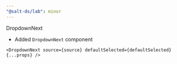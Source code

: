 ```yaml
---
"@salt-ds/lab": minor
---
```


DropdownNext

- Added `DropdownNext` component

```tsx
<DropdownNext source={source} defaultSelected={defaultSelected} {...props} />
```
